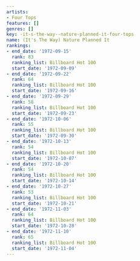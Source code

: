 ```yaml
---
artists:
- Four Tops
features: []
genres: []
key: -it-s-the-way--nature-planned-it-four-tops
name: (It's The Way) Nature Planned It
rankings:
- end_date: '1972-09-15'
  rank: 83
  ranking_list: Billboard Hot 100
  start_date: '1972-09-09'
- end_date: '1972-09-22'
  rank: 64
  ranking_list: Billboard Hot 100
  start_date: '1972-09-16'
- end_date: '1972-09-29'
  rank: 58
  ranking_list: Billboard Hot 100
  start_date: '1972-09-23'
- end_date: '1972-10-06'
  rank: 55
  ranking_list: Billboard Hot 100
  start_date: '1972-09-30'
- end_date: '1972-10-13'
  rank: 54
  ranking_list: Billboard Hot 100
  start_date: '1972-10-07'
- end_date: '1972-10-20'
  rank: 54
  ranking_list: Billboard Hot 100
  start_date: '1972-10-14'
- end_date: '1972-10-27'
  rank: 53
  ranking_list: Billboard Hot 100
  start_date: '1972-10-21'
- end_date: '1972-11-03'
  rank: 64
  ranking_list: Billboard Hot 100
  start_date: '1972-10-28'
- end_date: '1972-11-10'
  rank: 65
  ranking_list: Billboard Hot 100
  start_date: '1972-11-04'
---
```


